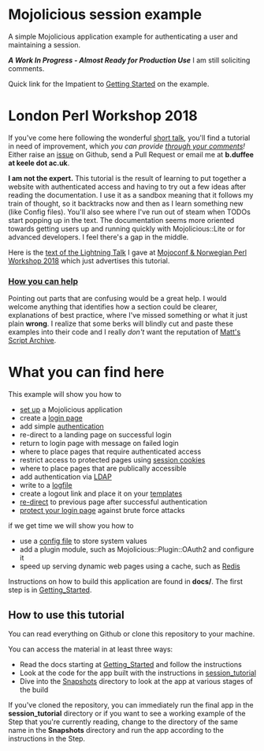 # Mojolicious session example
A simple Mojolicious application example for authenticating a user and maintaining a session.

_**A Work In Progress - Almost Ready for Production Use**_  I am still soliciting comments.

Quick link for the Impatient to [Getting Started](docs/Getting_Started.md) on the example.

# London Perl Workshop 2018

If you've come here following the wonderful [short talk](http://act.yapc.eu/lpw2018/talk/7558),
you'll find a tutorial in need of improvement, which _you can provide 
[through your comments](docs/CONTRIBUTING.md)!_
Either raise an [issue](https://github.com/duffee/Mojolicious_session_example/issues) 
on Github, send a Pull Request or email me at **b.duffee at keele dot ac.uk**.

**I am not the expert.**
This tutorial is the result of learning to put together a website with authenticated access
and having to try out a few ideas after reading the documentation.
I use it as a sandbox meaning that it follows my train of thought, 
so it backtracks now and then as I learn something new (like Config files).
You'll also see where I've run out of steam when TODOs start popping up in the text.
The documentation seems more oriented towards getting users up and running quickly 
with Mojolicious::Lite or for advanced developers.  I feel there's a gap in the middle.

Here is the [text of the Lightning Talk](docs/Lightning_Talk.md)
I gave at [Mojoconf & Norwegian Perl Workshop 2018](https://oslo.pm/npw2018/)
which just advertises this tutorial.

### [How you can help](CONTRIBUTING.md)

Pointing out parts that are confusing would be a great help.
I would welcome anything that identifies how a section could be clearer,
explanations of best practice, where I've missed something or what it just plain **wrong**.
I realize that some berks will blindly cut and paste these examples into their code 
and I really _don't_ want the reputation of 
[Matt's Script Archive](https://en.wikipedia.org/wiki/Matt%27s_Script_Archive). 

# What you can find here

This example will show you how to 
* [set up](docs/Getting_Started.md) a Mojolicious application
* create a [login page](docs/Login.md)
* add simple [authentication](docs/Authenticate.md)
* re-direct to a landing page on successful login
* return to login page with message on failed login
* where to place pages that require authenticated access
* restrict access to protected pages using [session cookies](docs/Sessions.md)
* where to place pages that are publically accessible
* add authentication via [LDAP](docs/LDAP.md)
* write to a [logfile](docs/Logging.md)
* create a logout link and place it on your [templates](docs/Templates.md)
* [re-direct](docs/Redirect.md) to previous page after successful authentication
* [protect your login page](docs/Authenticate2.md) against brute force attacks

if we get time we will show you how to
* use a [config file](docs/Config.md) to store system values
* add a plugin module, such as Mojolicious::Plugin::OAuth2 and configure it
* speed up serving dynamic web pages using a cache, such as 
[Redis](https://metacpan.org/pod/MojoX::Redis2)

Instructions on how to build this application are found in **docs/**.
The first step is in [Getting_Started](docs/Getting_Started.md).

## How to use this tutorial

You can read everything on Github or clone this repository to your machine.

You can access the material in at least three ways:
* Read the docs starting at [Getting_Started](docs/Getting_Started.md) and follow the instructions
* Look at the code for the app built with the instructions in [session_tutorial](session_tutorial)
* Dive into the [Snapshots](Snapshots) directory to look at the app at various stages of the build

If you've cloned the repository, you can immediately run the final app in the **session_tutorial**
directory or if you want to see a working example of the Step that you're currently reading, change to the 
directory of the same name in the **Snapshots** directory and run the app according to the instructions
in the Step.
